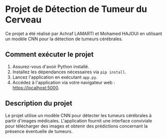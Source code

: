 # Projet de Détection de Tumeur du Cerveau

Ce projet a été réalisé par Achraf LAMARTI et Mohamed HAJOUI en utilisant un modèle CNN pour la détection de tumeurs cérébrales.

## Comment exécuter le projet

1. Assurez-vous d'avoir Python installé.
2. Installez les dépendances nécessaires via `pip install`.
3. Lancez l'application en exécutant `app.py`.
4. Accédez à l'application via votre navigateur web : [https://localhost:5000](https://localhost:5000).

## Description du projet

Le projet utilise un modèle CNN pour détecter les tumeurs cérébrales à partir d'images médicales. L'application fournit une interface conviviale pour télécharger des images et obtenir des prédictions concernant la présence éventuelle de tumeurs.
